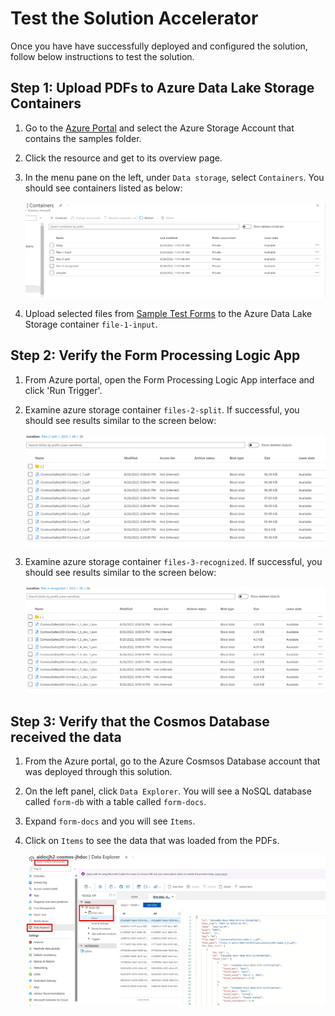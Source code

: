 # Test the Solution Accelerator

Once you have have successfully deployed and configured the solution, follow below instructions to test the solution.

## Step 1: Upload PDFs to Azure Data Lake Storage Containers

1. Go to the [Azure Portal](https://portal.azure.com) and select the Azure Storage Account that contains the samples folder.
1. Click the resource and get to its overview page. 
1. In the menu pane on the left, under `Data storage`, select `Containers`. You should see containers listed as below:

    ![ADLS-Containers](../Images/Test-ADLS-Containers.png)

1. Upload selected files from [Sample Test Forms](../Data/samples/test/contoso_set_1/) to the Azure Data Lake Storage container `file-1-input`.

## Step 2: Verify the Form Processing Logic App

1. From Azure portal, open the Form Processing Logic App interface and click 'Run Trigger'.
1. Examine azure storage container `files-2-split`. If successful, you should see results similar to the screen below:

   ![Form-Proc-Results](../Images/Test-ADLS-Split-Files-Output.png)

1. Examine azure storage container `files-3-recognized`. If successful, you should see results similar to the screen below:

    ![Form-Proc-Results](../Images/Test-ADLS-Recognize-Files-Output.png)

## Step 3: Verify that the Cosmos Database received the data

1. From the Azure portal, go to the Azure Cosmsos Database account that was deployed through this solution.
1. On the left panel, click `Data Explorer`. You will see a NoSQL database called `form-db` with a table called `form-docs`.
1. Expand `form-docs` and you will see `Items`.
1. Click on `Items` to see the data that was loaded from the PDFs.

    ![validate-cosmos](../Images/validate-cosmos.jpg)